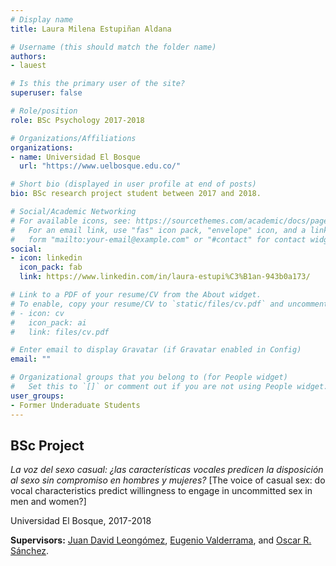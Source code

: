 ```yaml
---
# Display name
title: Laura Milena Estupiñan Aldana

# Username (this should match the folder name)
authors:
- lauest

# Is this the primary user of the site?
superuser: false

# Role/position
role: BSc Psychology 2017-2018

# Organizations/Affiliations
organizations:
- name: Universidad El Bosque
  url: "https://www.uelbosque.edu.co/"

# Short bio (displayed in user profile at end of posts)
bio: BSc research project student between 2017 and 2018.

# Social/Academic Networking
# For available icons, see: https://sourcethemes.com/academic/docs/page-builder/#icons
#   For an email link, use "fas" icon pack, "envelope" icon, and a link in the
#   form "mailto:your-email@example.com" or "#contact" for contact widget.
social:
- icon: linkedin
  icon_pack: fab
  link: https://www.linkedin.com/in/laura-estupi%C3%B1an-943b0a173/

# Link to a PDF of your resume/CV from the About widget.
# To enable, copy your resume/CV to `static/files/cv.pdf` and uncomment the lines below.
# - icon: cv
#   icon_pack: ai
#   link: files/cv.pdf

# Enter email to display Gravatar (if Gravatar enabled in Config)
email: ""

# Organizational groups that you belong to (for People widget)
#   Set this to `[]` or comment out if you are not using People widget.
user_groups:
- Former Underaduate Students
---
```


## **BSc Project**  

*La voz del sexo casual: ¿las características vocales predicen la disposición al sexo sin compromiso en hombres y mujeres?* [The voice of casual sex: do vocal characteristics predict willingness to engage in uncommitted sex in men and women?]

Universidad El Bosque, 2017-2018

**Supervisors:** [Juan David Leongómez](/en/#about), [Eugenio Valderrama](/en/author/eugenio-valderrama/), and [Oscar R. Sánchez](/en/author/oscar-r-sanchez/).